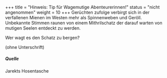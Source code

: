 
+++
title = "Hinweis: Tip für Wagemutige Abenteurerinnen!"
status = "nicht angenommen"
weight = 10
+++
Gerüchten zufolge verbirgt sich in der verfallenen Mienen im Westen mehr als Spinnenweben und Geröll. Unbekannte Stimmen raunen von einem Mithrilschatz der darauf warten von mutigen Seelen entdeckt zu werden.  
  
Wer wagt es den Schatz zu bergen?  
  
(ohne Unterschrift)  
  
##### Quelle
Jarekts Hosentasche
